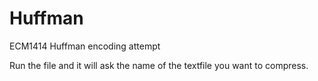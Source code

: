 # Huffman
ECM1414 Huffman encoding attempt

Run the file and it will ask the name of the textfile you want to compress.
